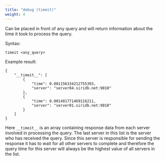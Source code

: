 ```yaml
---
title: "debug (timeit)"
weight: 4
---
```


Can be placed in front of any query and will return information about the time it took to process the query.

Syntax:

    timeit <any_query>

Example result:

	{
		"__timeit__": [
	    	{
	      		"time": 0.001156334212755393,
	      		"server": "server04.siridb.net:9010"
	    	},
	   		{
	      		"time": 0.001481771469116211,
	      		"server": "server01.siridb.net:9010"
	    	}
	  	]
	}

Here `__timeit__` is an array containing response data from each server involved in processing the query. The last server in this list is the server who has received the query. Since this server is responsible for sending the response it has to wait for all other servers to complete and therefore the query time for this server will always be the highest value of all servers in the list.
